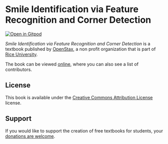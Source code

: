 # Smile Identification via Feature Recognition and Corner Detection

[![Open in Gitpod](https://gitpod.io/button/open-in-gitpod.svg)](https://gitpod.io/from-referrer/)

_Smile Identification via Feature Recognition and Corner Detection_ is a textbook published by [OpenStax](https://openstax.org/), a non profit organization that is part of [Rice University](https://www.rice.edu/).

The book can be viewed [online](https://github.com/cnx-user-books/cnxbook-smile-identification-via-feature-recognition-and-corner-detection/releases/latest), where you can also see a list of contributors.

## License
This book is available under the [Creative Commons Attribution License](./LICENSE) license.

## Support
If you would like to support the creation of free textbooks for students, your [donations are welcome](https://riceconnect.rice.edu/donation/support-openstax-banner).
